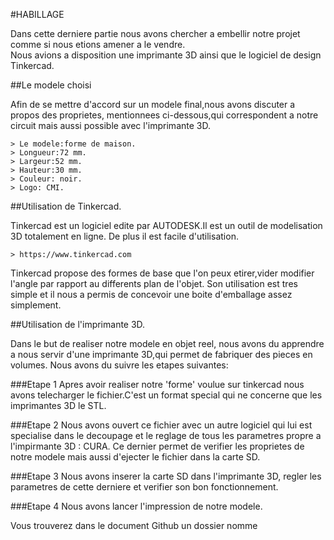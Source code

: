 #HABILLAGE

Dans cette derniere partie nous avons chercher a embellir notre projet comme si nous etions amener a le vendre.  
Nous avions a disposition une imprimante 3D ainsi que le logiciel de design Tinkercad.

##Le modele choisi

Afin de se mettre d'accord sur un modele final,nous avons discuter a propos des proprietes,
mentionnees ci-dessous,qui correspondent a notre circuit mais aussi possible avec l'imprimante 3D.


	> Le modele:forme de maison.
	> Longueur:72 mm.
	> Largeur:52 mm.
	> Hauteur:30 mm.
	> Couleur: noir.
	> Logo: CMI.


##Utilisation de Tinkercad.

Tinkercad est un logiciel edite par AUTODESK.Il est un outil de modelisation 3D totalement en ligne.
De plus il est facile d'utilisation.

	> https://www.tinkercad.com 

Tinkercad propose des formes de base que l'on peux etirer,vider modifier l'angle par rapport au differents plan de 
l'objet.
Son utilisation est tres simple et il nous a permis de concevoir une boite d'emballage assez simplement.



##Utilisation de l'imprimante 3D.

Dans le but de realiser notre modele en objet reel, nous avons du apprendre a nous servir d'une imprimante 3D,qui
permet de fabriquer des pieces en volumes. Nous avons du suivre les etapes suivantes:

###Etape 1
Apres avoir realiser notre 'forme' voulue sur tinkercad nous avons telecharger le fichier.C'est un format special qui
ne concerne que les imprimantes 3D le STL.

###Etape 2
Nous avons ouvert ce fichier avec un autre logiciel qui lui est specialise dans le decoupage et le reglage de tous les parametres
propre a l'impirmante 3D : CURA. Ce dernier permet de verifier les proprietes de notre modele mais aussi d'ejecter le fichier dans la carte SD.

###Etape 3 
Nous avons inserer la carte SD dans l'imprimante 3D, regler les parametres de cette derniere et verifier son bon fonctionnement.

###Etape 4
Nous avons lancer l'impression de notre modele.  

Vous trouverez dans le document Github un dossier nomme





